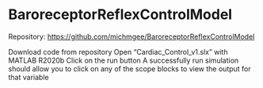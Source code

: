 # BaroreceptorReflexControlModel
Repository: https://github.com/michmgee/BaroreceptorReflexControlModel

Download code from repository
Open “Cardiac_Control_v1.slx” with MATLAB R2020b 
Click on the run button
A successfully run simulation should allow you to click on any of the scope blocks to view the output for that variable
